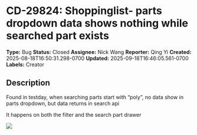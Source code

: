 # CD-29824: Shoppinglist- parts dropdown data shows nothing while searched part exists

**Type:** Bug
**Status:** Closed
**Assignee:** Nick Wang
**Reporter:** Qing Yi
**Created:** 2025-08-18T16:50:31.298-0700
**Updated:** 2025-09-18T16:46:05.561-0700
**Labels:** Creator

## Description
Found in testday, when searching parts start with “poly”, no data show in parts dropdown, but data returns in search api

It happens on both the filter and the search part drawer

![](blob:https://atlassianinternalmedia.com/?type=file&localId=null&id=0177a17c-7c7d-4bf2-8b18-5637c399273a&&collection=&height=1878&occurrenceKey=null&width=3812&__contextId=null&__displayType=null&__external=false&__fileMimeType=null&__fileName=null&__fileSize=null&__mediaTraceId=null&url=null)
